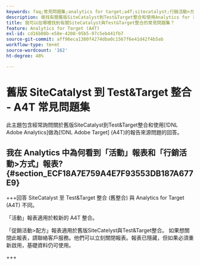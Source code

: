 ```yaml
---
keywords: faq;常見問題集;analytics for target;a4T;sitecatalyst;行銷活動>方式;test&target;整合
description: 尋找有關舊版SiteCatalyst到Test&Target整合和使用Analytics for [!DNL Target] (A4T)的常見問題解答。
title: 我可以在哪裡找到有關SiteCatalyst與Test&Target整合的常見問題集？
feature: Analytics for Target (A4T)
exl-id: cd16b08b-e58e-4208-95b5-97c5eb441fb7
source-git-commit: aff96eca1380f4274dba0c1567f6e41d42f4b5ab
workflow-type: tm+mt
source-wordcount: '162'
ht-degree: 48%

---
```


# 舊版 SiteCatalyst 到 Test&amp;Target 整合 - A4T 常見問題集

此主題包含經常詢問關於舊版SiteCatalyst到Test&amp;Target整合和使用[!DNL Adobe Analytics]做為[!DNL Adobe Target] (A4T)的報告來源問題的回答。

## 我在 Analytics 中為何看到「活動」報表和「行銷活動>方式」報表? {#section_ECF18A7E759A4E7F93553DB187A677E9}

+++回答
SiteCatalyst 至 Test&amp;Target 整合 (舊整合) 與 Analytics for Target (A4T) 不同。

「活動」報表適用於較新的 A4T 整合。

「促銷活動>配方」報表適用於舊版SiteCatelyst與Test&amp;Target整合。 如果想關閉此報表，請聯絡客戶服務。他們可以立刻關閉報表。報表已隱藏，但如果必須重新啟用，基礎資料仍可使用。

+++
